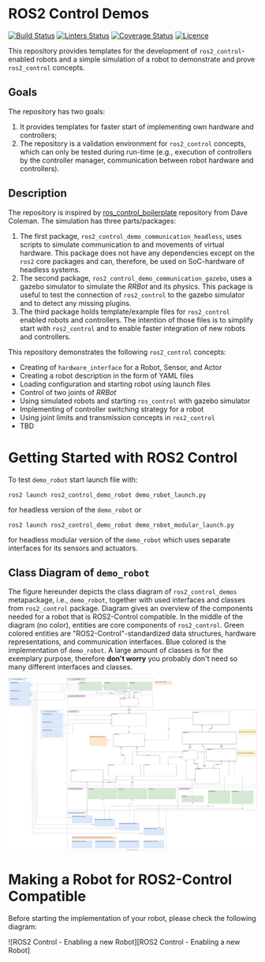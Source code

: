 # ROS2 Control Demos

[![Build Status](https://github.com/ros-controls/ros2_control_demos/workflows/CI/badge.svg?branch=master)](https://github.com/ros-controls/ros2_control_demos/actions)
[![Linters Status](https://github.com/ros-controls/ros2_control_demos/workflows/Linters/badge.svg?branch=master)](https://github.com/ros-controls/ros2_control_demos/actions)
[![Coverage Status](https://github.com/ros-controls/ros2_control_demos/workflows/Coverage/badge.svg?branch=master)](https://github.com/ros-controls/ros2_control_demos/actions)
[![Licence](https://img.shields.io/badge/License-Apache%202.0-blue.svg)](https://opensource.org/licenses/Apache-2.0)

This repository provides templates for the development of `ros2_control`-enabled robots and a simple simulation of a robot to demonstrate and prove `ros2_control` concepts.

## Goals

The repository has two goals:

1. It provides templates for faster start of implementing own hardware and controllers;
2. The repository is a validation environment for `ros2_control` concepts, which can only be tested during run-time (e.g., execution of controllers by the controller manager,  communication between robot hardware and controllers).


## Description

The repository is inspired by [ros_control_boilerplate](https://github.com/PickNikRobotics/ros_control_boilerplate) repository from Dave Coleman.
The simulation has three parts/packages:
1. The first package, `ros2_control_demo_communication_headless`, uses scripts to simulate communication to and movements of virtual hardware.
This package does not have any dependencies except on the `ros2` core packages and can, therefore, be used on SoC-hardware of headless systems.
2. The second package, `ros2_control_demo_communication_gazebo`, uses a gazebo simulator to simulate the *RRBot* and its physics.
This package is useful to test the connection of `ros2_control` to the gazebo simulator and to detect any missing plugins.
3. The third package holds template/example files for `ros2_control` enabled robots and controllers.
The intention of those files is to simplify start with `ros2_control` and to enable faster integration of new robots and controllers.

This repository demonstrates the following `ros2_control` concepts:

* Creating of `hardware_interface` for a Robot, Sensor, and Actor
* Creating a robot description in the form of YAML files
* Loading configuration and starting robot using launch files 
* Control of two joints of *RRBot*
* Using simulated robots and starting `ros_control` with gazebo simulator
* Implementing of controller switching strategy for a robot
* Using joint limits and transmission concepts in `ros2_control`
* TBD

# Getting Started with ROS2 Control

 To test `demo_robot` start launch file with:
```
ros2 launch ros2_control_demo_robot demo_robot_launch.py
```
for headless version of the `demo_robot` or
```
ros2 launch ros2_control_demo_robot demo_robot_modular_launch.py
```
for headless modular version of the `demo_robot` which uses separate interfaces for its sensors and actuators.

## Class Diagram of `demo_robot`

The figure hereunder depicts the class diagram of `ros2_control_demos` metapackage, i.e., `demo_robot`, together with used interfaces and classes from `ros2_control` package.
Diagram gives an overview of the components needed for a robot that is ROS2-Control compatible.
In the middle of the diagram (no color), entities are core components of `ros2_control`.
Green colored entities are "ROS2-Control"-standardized data structures, hardware representations, and communication interfaces.
Blue colored is the implementation of `demo_robot`.
A large amount of classes is for the exemplary purpose, therefore __don't worry__ you probably don't need so many different interfaces and classes.

![ROS2 Control Demo Robot - Class Diagram][ros2_control_demo_robot_class_diagram]


# Making a Robot for ROS2-Control Compatible

Before starting the implementation of your robot, please check the following diagram:

![ROS2 Control - Enabling a new Robot][ROS2 Control - Enabling a new Robot]



<!-- References -->
[ros2_control_demo_robot_class_diagram]: docs/ros2_control_demo_robot_class_diagram.svg "ROS2 Control Demo Robot - Class Diagram"
[ros2_control_new_robot]: docs/ros2_control_new_robot.svg "ROS2 Control - Enabling a new Robot"
